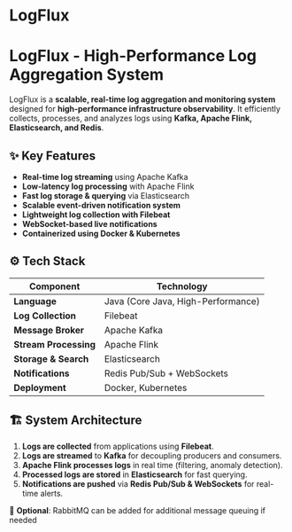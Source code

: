# LogFlux
# LogFlux - High-Performance Log Aggregation System

LogFlux is a **scalable, real-time log aggregation and monitoring system** designed for **high-performance infrastructure observability**. It efficiently collects, processes, and analyzes logs using **Kafka, Apache Flink, Elasticsearch, and Redis**.

## ✨ Key Features

- **Real-time log streaming** using Apache Kafka
- **Low-latency log processing** with Apache Flink
- **Fast log storage & querying** via Elasticsearch
- **Scalable event-driven notification system**
- **Lightweight log collection with Filebeat**
- **WebSocket-based live notifications**
- **Containerized using Docker & Kubernetes**

## ⚙️ Tech Stack

| Component           | Technology               |
|-------------------|-------------------------|
| **Language**      | Java (Core Java, High-Performance) |
| **Log Collection** | Filebeat                 |
| **Message Broker** | Apache Kafka             |
| **Stream Processing** | Apache Flink         |
| **Storage & Search** | Elasticsearch        |
| **Notifications**  | Redis Pub/Sub + WebSockets |
| **Deployment**     | Docker, Kubernetes       |

## 🏗️ System Architecture

1. **Logs are collected** from applications using **Filebeat**.
2. **Logs are streamed** to **Kafka** for decoupling producers and consumers.
3. **Apache Flink processes logs** in real time (filtering, anomaly detection).
4. **Processed logs are stored** in **Elasticsearch** for fast querying.
5. **Notifications are pushed** via **Redis Pub/Sub & WebSockets** for real-time alerts.

📌 **Optional**: RabbitMQ can be added for additional message queuing if needed